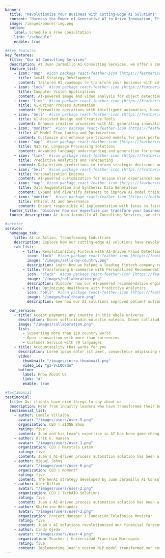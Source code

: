 ```yaml
---
banner:
  title: "Revolutionize Your Business with Cutting-Edge AI Solutions"
  content: "Harness the Power of Generative AI to Drive Innovation, Efficiency, and Growth"
  image: /images/banner-img.png
  button:
    label: Schedule a Free Consultation
    link: "/schedule"
    enable: true

##key features
key_features:
  title: "Our AI Consulting Services"
  description: At Juan Jaramillo AI Consulting Services, we offer a comprehensive suite of Generative AI solutions tailored to your industry needs
  feature_list:
    - icon: "map"  #icon package react-feather-icon [https://feathericons.com/]
      title: GenAI Strategy Development
      content: Tailored AI roadmaps to transform your business with cutting-edge generative AI technologies.
    - icon: "lock"  #icon package react-feather-icon [https://feathericons.com/]
      title: Computer Vision Applications
      content: AI-powered image and video analysis for object detection, recognition, and visual insights.
    - icon: "link"  #icon package react-feather-icon [https://feathericons.com/]
      title: AI-Driven Process Automation
      content: Streamline operations with intelligent automation, boosting efficiency and reducing errors.
    - icon: "bell"  #icon package react-feather-icon [https://feathericons.com/]
      title: AI-Assisted Design and Creative Tools
      content: Enhance creative processes with AI, generating innovative designs and content ideas.
    - icon: "monitor"  #icon package react-feather-icon [https://feathericons.com/]
      title: AI Model Fine-tuning and Optimization
      content: Customize and enhance pre-trained models for peak performance in specific use cases.
    - icon: "map"  #icon package react-feather-icon [https://feathericons.com/]
      title: Natural Language Processing Solutions
      content: Advanced language understanding and generation for enhanced communication and analysis.
    - icon: "link"  #icon package react-feather-icon [https://feathericons.com/]
      title: Predictive Analytics and Forecasting
      content: Data-driven predictions to inform strategic decisions and optimize business outcomes.
    - icon: "bell"  #icon package react-feather-icon [https://feathericons.com/]
      title: Personalization Engines
      content: AI-powered customization for unique user experiences and targeted content delivery.
    - icon: "map"  #icon package react-feather-icon [https://feathericons.com/]
      title: Data Augmentation and Synthetic Data Generation
      content: Expand and diversify datasets to improve AI model training and performance.
    - icon: "monitor"  #icon package react-feather-icon [https://feathericons.com/]
      title: Ethical AI and Governance
      content: Ensure responsible AI implementation with focus on fairness, transparency, and compliance.
  footer_title: "Discover how our expertise can transform your business."
  footer_description: At Juan Jaramillo AI Consulting Services, we offer a comprehensive suite of Generative AI solutions tailored to your industry needs

#service
service:
  homepage_tab:
    title: AI in Action, Transforming Industries
    description: Explore how our cutting-edge AI solutions have revolutionized businesses across various sectors, delivering measurable results and driving innovation.
    tab_list:
        - title: Revolutionizing Fintech with AI-Driven Fraud Detection
          icon: "lock"  #icon package react-feather-icon [https://feathericons.com/]
          image: "/images/sells-by-country.png"
          description: Learn how we helped a leading fintech company reduce fraud by 75% using our advanced AI algorithms.
        - title: Transforming E-commerce with Personalized Recommendations
          icon: "clock"  #icon package react-feather-icon [https://feathericons.com/]
          image: "/images/collaboration.png"
          description: Discover how our AI-powered recommendation engine increased sales by 40% for a major online retailer.
        - title: Optimizing Healthcare with Predictive Analytics
          icon: "bell"  #icon package react-feather-icon [https://feathericons.com/]
          image: "/images/healthcare.png"
          description: See how our AI solutions improved patient outcomes and reduced costs for a nationwide hospital network.

  our_service:
    - title: Accept payments any country in this whole universe
      desctiption: Donec sollicitudin molestie malesda. Donec sollitudin molestie malesuada. Mauris pellentesque nec, egestas non nisi. Cras ultricies ligula sed
      image: "/images/collaboration.png"
      list:
        - Supporting more than 119 country world
        - Open transaction with more than currencies
        - Customer Service with 79 languages
    - title: Accountability that works for you
      description: Lorem ipsum dolor sit amet, consectetur adipiscing elit. Morbi egestas Werat viverra id et aliquet. vulputate egestas sollicitudin.
      video:
        thumbnail: "/images/intro-thumbnail.png"
        video_id: "g3-VxLQO7do"
      button:
        label: Know About Us
        link: "#"
        enable: true

#testimonial
testimonial:
  title: Our clients have nice things to say about us
  description: Hear from industry leaders who have transformed their businesses with our AI solutions.
  testimonial_list:
    - author: Camilo Villalba
      avatar: "/images/users/user-5.png"
      organization: CEO | ZIONE Shop
      rating: five
      content: Juan and his team's expertise in AI has been game-changing for our business. Their tailored solutions have dramatically improved our efficiency and decision-making processes.
    - author: Ulrik G. Hansen
      avatar: "/images/users/user-1.png"
      organization: CEO | Marstals Latam
      rating: five
      content: Juan's AI-driven process automation solution has been a game-changer for our manufacturing operations. We've increased productivity by 25% and reduced errors by 80%. His deep understanding of both AI and industry-specific challenges sets him apart.
    - author: Miguel Johns
      avatar: "/images/users/user-6.png"
      organization: CEO | moment*
      rating: five
      content: The GenAI strategy developed by Juan Jaramillo AI Consulting Services has given us a significant competitive edge in our industry. Their innovative approach and deep understanding of our needs exceeded our expectations.
    - author: Alex Dillon
      avatar: "/images/users/user-2.png"
      organization: CEO | TechAID Solutions
      rating: five
      content: Juan's AI-driven process automation solution has been a game-changer for our manufacturing operations. We've increased productivity by 25% and reduced errors by 80%. His deep understanding of both AI and industry-specific challenges sets him apart.
    - author: Khaterine Hernandez
      avatar: "/images/users/user-3.png"
      organization: Project Manager | Fundación Telefónica Movistar
      rating: five
      content: Juan's AI solutions revolutionized our financial forecasting. We've seen a 40% improvement in prediction accuracy, leading to more informed decision-making and significant cost savings. His expertise in AI is truly unparalleled.
    - author: Cindy Ojeda
      avatar: "/images/users/user-4.png"
      organization: Teacher | Universidad Francisco Marroquín
      rating: five
      content: Implementing Juan's custom NLP model transformed our customer service. We've reduced response times by 60% and increased customer satisfaction scores by 35%. His ability to tailor AI to our specific needs was impressive.
---
```

